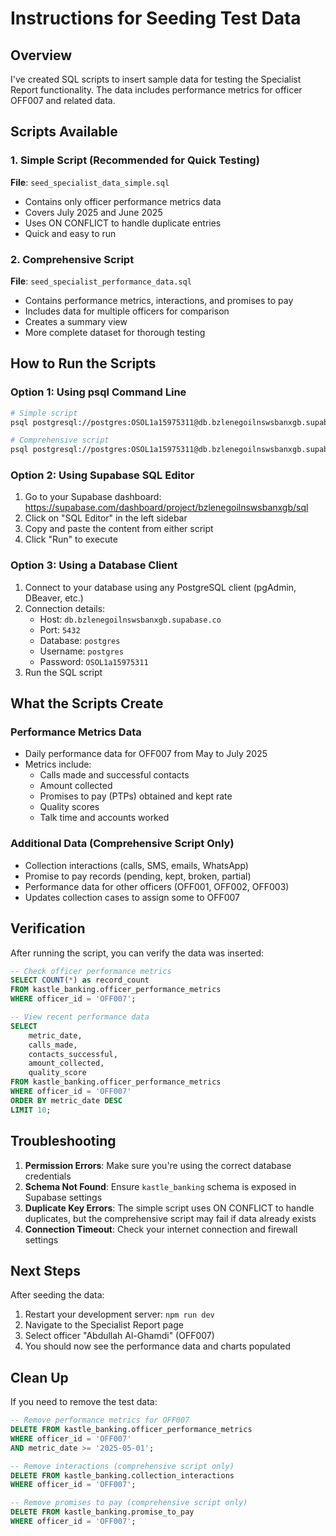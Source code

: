 # Instructions for Seeding Test Data

## Overview
I've created SQL scripts to insert sample data for testing the Specialist Report functionality. The data includes performance metrics for officer OFF007 and related data.

## Scripts Available

### 1. Simple Script (Recommended for Quick Testing)
**File**: `seed_specialist_data_simple.sql`
- Contains only officer performance metrics data
- Covers July 2025 and June 2025
- Uses ON CONFLICT to handle duplicate entries
- Quick and easy to run

### 2. Comprehensive Script
**File**: `seed_specialist_performance_data.sql`
- Contains performance metrics, interactions, and promises to pay
- Includes data for multiple officers for comparison
- Creates a summary view
- More complete dataset for thorough testing

## How to Run the Scripts

### Option 1: Using psql Command Line
```bash
# Simple script
psql postgresql://postgres:OSOL1a15975311@db.bzlenegoilnswsbanxgb.supabase.co:5432/postgres -f seed_specialist_data_simple.sql

# Comprehensive script
psql postgresql://postgres:OSOL1a15975311@db.bzlenegoilnswsbanxgb.supabase.co:5432/postgres -f seed_specialist_performance_data.sql
```

### Option 2: Using Supabase SQL Editor
1. Go to your Supabase dashboard: https://supabase.com/dashboard/project/bzlenegoilnswsbanxgb/sql
2. Click on "SQL Editor" in the left sidebar
3. Copy and paste the content from either script
4. Click "Run" to execute

### Option 3: Using a Database Client
1. Connect to your database using any PostgreSQL client (pgAdmin, DBeaver, etc.)
2. Connection details:
   - Host: `db.bzlenegoilnswsbanxgb.supabase.co`
   - Port: `5432`
   - Database: `postgres`
   - Username: `postgres`
   - Password: `OSOL1a15975311`
3. Run the SQL script

## What the Scripts Create

### Performance Metrics Data
- Daily performance data for OFF007 from May to July 2025
- Metrics include:
  - Calls made and successful contacts
  - Amount collected
  - Promises to pay (PTPs) obtained and kept rate
  - Quality scores
  - Talk time and accounts worked

### Additional Data (Comprehensive Script Only)
- Collection interactions (calls, SMS, emails, WhatsApp)
- Promise to pay records (pending, kept, broken, partial)
- Performance data for other officers (OFF001, OFF002, OFF003)
- Updates collection cases to assign some to OFF007

## Verification

After running the script, you can verify the data was inserted:

```sql
-- Check officer performance metrics
SELECT COUNT(*) as record_count
FROM kastle_banking.officer_performance_metrics
WHERE officer_id = 'OFF007';

-- View recent performance data
SELECT 
    metric_date,
    calls_made,
    contacts_successful,
    amount_collected,
    quality_score
FROM kastle_banking.officer_performance_metrics
WHERE officer_id = 'OFF007'
ORDER BY metric_date DESC
LIMIT 10;
```

## Troubleshooting

1. **Permission Errors**: Make sure you're using the correct database credentials
2. **Schema Not Found**: Ensure `kastle_banking` schema is exposed in Supabase settings
3. **Duplicate Key Errors**: The simple script uses ON CONFLICT to handle duplicates, but the comprehensive script may fail if data already exists
4. **Connection Timeout**: Check your internet connection and firewall settings

## Next Steps

After seeding the data:
1. Restart your development server: `npm run dev`
2. Navigate to the Specialist Report page
3. Select officer "Abdullah Al-Ghamdi" (OFF007)
4. You should now see the performance data and charts populated

## Clean Up

If you need to remove the test data:

```sql
-- Remove performance metrics for OFF007
DELETE FROM kastle_banking.officer_performance_metrics 
WHERE officer_id = 'OFF007' 
AND metric_date >= '2025-05-01';

-- Remove interactions (comprehensive script only)
DELETE FROM kastle_banking.collection_interactions 
WHERE officer_id = 'OFF007';

-- Remove promises to pay (comprehensive script only)
DELETE FROM kastle_banking.promise_to_pay 
WHERE officer_id = 'OFF007';
```